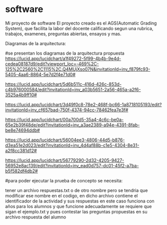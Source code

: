 # software
Mi proyecto de software El proyecto creado es el AGS(Automatic Grading System), que facilita la labor del docente calificando segun una rubrica, trabajos, examenes, preguntas abiertas, ensayos y mas.

Diagramas de la arquitectura:

#se presentan los diagramas de la arquitectura propuesta https://lucid.app/lucidchart/a1f49272-5f99-4b4b-9e4d-cedea08187d9/edit?viewport_loc=-469%2C-125%2C2560%2C1115%2C.Q4MUjXso07N&invitationId=inv_f879fc93-5405-4aa6-8864-5e7d2f4e71d0#

https://lucid.app/lucidchart/5d6b511c-416d-426c-853d-c4b976000584/edit?invitationId=inv_a03b5651-2a56-465a-a2f6-3525a4b9ff10#

https://lucid.app/lucidchart/3d49f0c8-78e2-468f-bc66-1a8718105193/edit?invitationId=inv_cf657bad-750f-4374-94cc-78462fea7e3f#

https://lucid.app/lucidchart/00a700d5-35a4-4c6c-be0a-65e2b39f48de/edit?invitationId=inv_a3ae2389-a94e-4391-8fab-be8e74694ddb#

https://lucid.app/lucidchart/56004ee3-4806-44d5-b876-d3ea51e2d023/edit?invitationId=inv_4d4af88b-c1e5-4304-8e31-a2f8cc381d12#

https://lucid.app/lucidchart/56779290-2d32-4205-9427-56952e8ac139/edit?invitationId=inv_ead0d757-dc01-45f2-a7ba-b5f582df4db2#

#para poder ejecutar la prueba de concepto se necesita: 

tener un archivo respuestas.txt o de otro nombre pero se tendria que modificar ese nombre en el codigo, en dicho archivo contiene el identificador de la actividad y sus respuestas en este caso funciona con años 
para los alumnos y que funcione adecuadamente se requiere que sigan el ejemplo.txt y pues contestar las preguntas propuestas en su archivo respuesta del alumno



